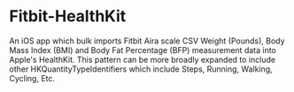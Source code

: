 # Fitbit-HealthKit
An iOS app which bulk imports Fitbit Aira scale CSV Weight (Pounds), Body Mass Index (BMI) and Body Fat Percentage (BFP) measurement data into Apple's HealthKit. This pattern can be more broadly expanded to include other HKQuantityTypeIdentifiers which include Steps, Running, Walking, Cycling, Etc.
